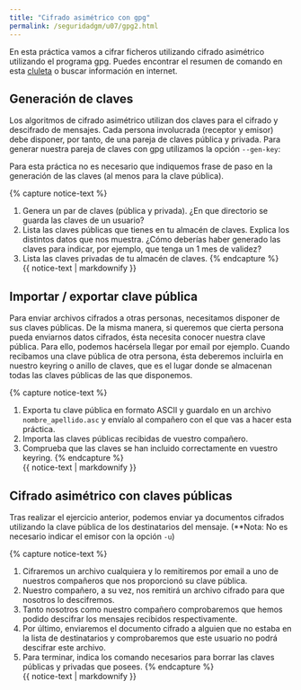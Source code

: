 ```yaml
---
title: "Cifrado asimétrico con gpg"
permalink: /seguridadgm/u07/gpg2.html
---
```


En esta práctica vamos a cifrar ficheros utilizando cifrado asimétrico utilizando el programa gpg. Puedes encontrar el resumen de comando en esta [cluleta](https://elbauldelprogramador.com/chuleta-de-comandos-para-gpg/) o buscar información en internet.

## Generación de claves

Los algoritmos de cifrado asimétrico utilizan dos claves para el cifrado y descifrado de mensajes. Cada persona involucrada (receptor y emisor) debe disponer, por tanto, de una pareja de claves pública y privada.
Para generar nuestra pareja de claves con gpg utilizamos la opción `--gen-key`:

Para esta práctica no es necesario que indiquemos frase de paso en la generación de las claves (al menos para la clave pública).

{% capture notice-text %}
1. Genera un par de claves (pública y privada). ¿En que directorio se guarda las claves de un usuario?
2. Lista las claves públicas que tienes en tu almacén de claves. Explica los distintos datos que nos muestra. ¿Cómo deberías haber generado las claves para indicar, por ejemplo, que tenga un 1 mes de validez?
3. Lista las claves privadas de tu almacén de claves.
{% endcapture %}<div class="notice--info">{{ notice-text | markdownify }}</div>

## Importar / exportar clave pública

Para enviar archivos cifrados a otras personas, necesitamos disponer de sus claves públicas. De la misma manera, si queremos que cierta persona pueda enviarnos datos cifrados, ésta necesita conocer nuestra clave pública. Para ello, podemos hacérsela llegar por email por ejemplo. Cuando recibamos una clave pública de otra persona, ésta deberemos incluirla en nuestro keyring o anillo de claves, que es el lugar donde se almacenan todas las claves públicas de las que disponemos. 

{% capture notice-text %}
1. Exporta tu clave	pública	en formato ASCII y guardalo en un archivo `nombre_apellido.asc` y envíalo al compañero con el que vas a hacer esta práctica.
2. Importa las claves públicas recibidas de vuestro compañero.
3. Comprueba que las claves se han incluido correctamente en vuestro keyring.
{% endcapture %}<div class="notice--info">{{ notice-text | markdownify }}</div>

## Cifrado asimétrico con claves públicas

Tras realizar el ejercicio anterior, podemos enviar ya documentos cifrados utilizando la clave pública de los destinatarios del mensaje. (**Nota: No es necesario indicar el emisor con la opción `-u`)

{% capture notice-text %}
1. Cifraremos un archivo cualquiera y lo remitiremos por email a uno de nuestros compañeros que nos proporcionó su clave pública.
2. Nuestro compañero, a su vez, nos remitirá un archivo cifrado para que nosotros lo descifremos.
3. Tanto  nosotros  como  nuestro  compañero  comprobaremos  que  hemos  podido descifrar los mensajes recibidos respectivamente.
4. Por último, enviaremos el documento cifrado a alguien que no estaba en la lista de destinatarios y comprobaremos que este usuario no podrá descifrar este archivo.
5. Para terminar, indica los comando necesarios para borrar las claves públicas y privadas que posees.
{% endcapture %}<div class="notice--info">{{ notice-text | markdownify }}</div>
